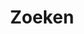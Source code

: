 ---
title: Zoeken
showHeading: true
hideShareButtons: true
layout: search
cseId: '018117926413161381055:fkmmqrp0jaw'
---